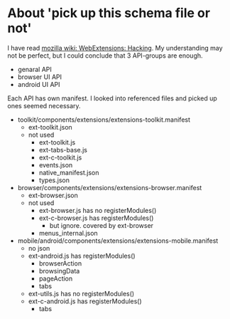 # About 'pick up this schema file or not'

I have read [mozilla wiki: WebExtensions: Hacking](https://wiki.mozilla.org/WebExtensions/Hacking).
My understanding may not be perfect, but I could conclude that 3 API-groups are enough.
 * genaral API
 * browser UI API
 * android UI API

Each API has own manifest. 
I looked into referenced files and picked up ones seemed necessary.
 * toolkit/components/extensions/extensions-toolkit.manifest
   * ext-toolkit.json
   * not used
     * ext-toolkit.js
     * ext-tabs-base.js
     * ext-c-toolkit.js
     * events.json
     * native_manifest.json
     * types.json
 * browser/components/extensions/extensions-browser.manifest
   * ext-browser.json
   * not used
     * ext-browser.js has no registerModules()
     * ext-c-browser.js has registerModules()
       * but ignore. covered by ext-browser
     * menus_internal.json
 * mobile/android/components/extensions/extensions-mobile.manifest
   * no json
   * ext-android.js has registerModules()
     * browserAction
     * browsingData
     * pageAction
     * tabs
   * ext-utils.js has no registerModules()
   * ext-c-android.js has registerModules()
     * tabs

[//]: # ( vim:expandtab ff=unix fenc=utf-8 sw=2)

